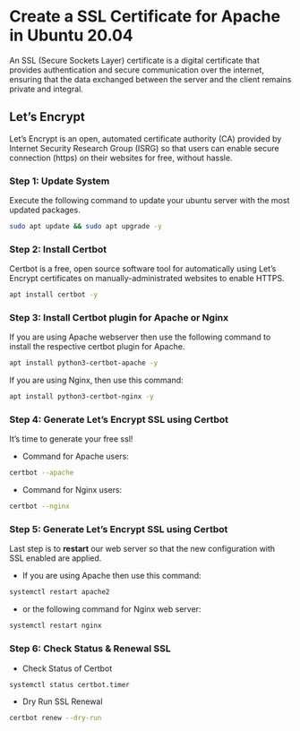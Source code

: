 # Create a SSL Certificate for Apache in Ubuntu 20.04

An SSL (Secure Sockets Layer) certificate is a digital certificate that provides authentication and secure communication over the internet, ensuring that the data exchanged between the server and the client remains private and integral.

## Let’s Encrypt

Let’s Encrypt is an open, automated certificate authority (CA) provided by Internet Security Research Group (ISRG) so that users can enable secure connection (https) on their websites for free, without hassle.

### Step 1: Update System

Execute the following command to update your ubuntu server with the most updated packages.

```sh
sudo apt update && sudo apt upgrade -y
```

### Step 2: Install Certbot

Certbot is a free, open source software tool for automatically using Let’s Encrypt certificates on manually-administrated websites to enable HTTPS.

```sh
apt install certbot -y
```

### Step 3: Install Certbot plugin for Apache or Nginx

If you are using Apache webserver then use the following command to install the respective certbot plugin for Apache.

```sh
apt install python3-certbot-apache -y
```

If you are using Nginx, then use this command:

```sh
apt install python3-certbot-nginx -y
```

>

### Step 4: Generate Let’s Encrypt SSL using Certbot

It’s time to generate your free ssl!

- Command for Apache users:

```sh
certbot --apache
```

- Command for Nginx users:

```sh
certbot --nginx
```

### Step 5: Generate Let’s Encrypt SSL using Certbot

Last step is to **restart** our web server so that the new configuration with SSL enabled are applied.

- If you are using Apache then use this command:

```sh
systemctl restart apache2
```

- or the following command for Nginx web server:

```sh
systemctl restart nginx
```

### Step 6: Check Status & Renewal SSL

- Check Status of Certbot

```sh
systemctl status certbot.timer
```

- Dry Run SSL Renewal

```sh
certbot renew --dry-run
```
